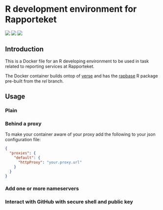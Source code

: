 # R development environment for Rapporteket
[![](https://img.shields.io/docker/automated/areedv/rap-dev.svg)](https://hub.docker.com/r/areedv/rap-dev/builds/)
[![](https://img.shields.io/docker/build/areedv/rap-dev.svg)](https://hub.docker.com/r/areedv/rap-dev/builds/)
[![](https://img.shields.io/docker/pulls/areedv/rap-dev.svg)](https://hub.docker.com/r/areedv/rap-dev)


## Introduction
This is a Docker file for an R developing environment to be used in task
related to reporting services at Rapporteket.

The Docker container builds ontop of
[verse](https://hub.docker.com/r/rocker/verse) and has the
[rapbase](https://github.com/Rapporteket/rapbase) R package pre-built from the
_rel_ branch.

## Usage

### Plain

### Behind a proxy
To make your container aware of your proxy add the following to your json
configuration file:

```json
{
  "proxies": {
    "default": {
      "httpProxy": "your.proxy.url"
    }
  }
}
```

### Add one or more nameservers

### Interact with GitHub with secure shell and public key
